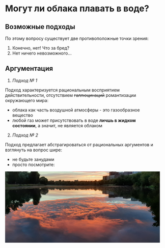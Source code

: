 # Могут ли облака плавать в воде?

## Возможные подходы

По этому вопросу существует две противоположные точки зрения:
1.  Конечно, нет! Что за бред?
2.  Нет ничего невозможного...

## Аргументация

1. _Подход № 1_
   
Подход характеризуется рациональным восприятием действительности, отсутствием ~~галлюцинаций~~ романтизации окружающего мира:
* облака как часть воздушной атмосферы - это газообразное вещество
* любой газ может присутствовать в воде **личшь в жидком состоянии**, а значит, не является облаком

2. _Подход № 2_

Подход предлагает абстрагироваться от рациональных аргументов и взглянуть на вопрос шире:
* не будьте занудами  
* просто посмотрите:

![Облака в воде](https://github.com/Femarko/FirstPages/blob/main/Clouds%20in%20the%20water.jpg)

